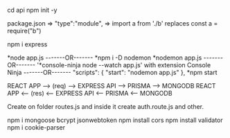 cd api
npm init -y

package.json => "type":"module", => import a from './b' replaces const a = require("b")

npm i express

*node app.js
-------OR-------
*npm i -D nodemon
*nodemon app.js
-------OR-------
'*console-ninja node --watch app.js'  with extension Console Ninja
-------OR-------
"scripts": {
"start": "nodemon app.js"
},
*npm start

REACT APP --> (req) --> EXPRESS API  --> PRISMA --> MONGODB
REACT APP <-- (res) <-- EXPRESS API  <-- PRISMA <-- MONGODB

Create on folder routes.js and inside it create auth.route.js and other.

npm i mongoose bcrypt jsonwebtoken
npm install cors
npm install validator
npm i cookie-parser
